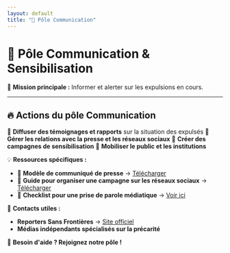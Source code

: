 ```yaml
---
layout: default
title: "📢 Pôle Communication"
---
```

# 📢 Pôle Communication & Sensibilisation

🎯 **Mission principale :**
Informer et alerter sur les expulsions en cours.

---

## 🔥 **Actions du pôle Communication**
📌 **Diffuser des témoignages et rapports** sur la situation des expulsés
📌 **Gérer les relations avec la presse et les réseaux sociaux**
📌 **Créer des campagnes de sensibilisation**
📌 **Mobiliser le public et les institutions**

💡 **Ressources spécifiques :**
- 📄 **Modèle de communiqué de presse** → [Télécharger](#)
- 📝 **Guide pour organiser une campagne sur les réseaux sociaux** → [Télécharger](#)
- 🎤 **Checklist pour une prise de parole médiatique** → [Voir ici](#)

📢 **Contacts utiles :**
- **Reporters Sans Frontières** → [Site officiel](https://rsf.org)
- **Médias indépendants spécialisés sur la précarité**

📌 **Besoin d'aide ? Rejoignez notre pôle !**
